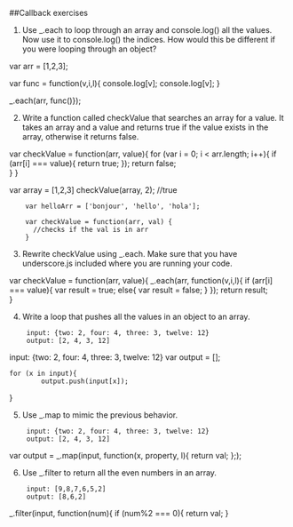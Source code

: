 ##Callback exercises

1. Use _.each to loop through an array and console.log() all the values. Now use it to console.log() the indices. How would this be different if you were looping through an object?

var arr = [1,2,3];

var func = function(v,i,l){
	console.log[v];
	console.log[v];
}

_.each(arr, func()});


2. Write a function called checkValue that searches an array for a value. It takes an array and a value and returns true if the value exists in the array, otherwise it returns false.

var checkValue = function(arr, value){
	for (var i = 0; i < arr.length; i++){
		if (arr[i] === value){
			return true;
		});
		return false;			
	}
}

var array = [1,2,3]
checkValue(array, 2); //true


		var helloArr = ['bonjour', 'hello', 'hola'];

		var checkValue = function(arr, val) {
		  //checks if the val is in arr
		}

3. Rewrite checkValue using _.each. Make sure that you have underscore.js included where you are running your code.


var checkValue = function(arr, value){
	_.each(arr, function(v,i,l){
		if (arr[i] === value){
			var result = true;
				else{
					var result = false;
				}
	});
	return result;		
}


4. Write a loop that pushes all the values in an object to an array.

		input: {two: 2, four: 4, three: 3, twelve: 12}
		output: [2, 4, 3, 12]


input: {two: 2, four: 4, three: 3, twelve: 12}
var output = [];

	for (x in input){
			output.push(input[x]);
}



5. Use _.map to mimic the previous behavior.

		input: {two: 2, four: 4, three: 3, twelve: 12}
		output: [2, 4, 3, 12]


var output = _.map(input, function(x, property, l){
	return val;
	};);





6. Use _.filter to return all the even numbers in an array.



		input: [9,8,7,6,5,2]
		output: [8,6,2]

_.filter(input, function(num){
	if (num%2 === 0){
		return val;
	}
